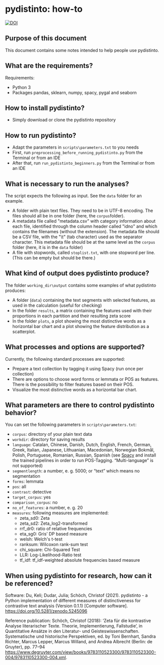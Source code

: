 # pydistinto: how-to

[![DOI](https://zenodo.org/badge/384188711.svg)](https://zenodo.org/badge/latestdoi/384188711)


## Purpose of this document

This document contains some notes intended to help people use pydistinto.


## What are the requirements?

Requirements:

- Python 3
- Packages pandas, sklearn, numpy, spacy, pygal and seaborn


## How to install pydistinto?

- Simply download or clone the pydistinto repository


## How to run pydistinto?

- Adapt the parameters in `scripts\parameters.txt` to you needs
- First, run `preprocessing_before_running_pydistinto.py` from the Terminal or from an IDE
- After that, run `run_pydistinto_beginners.py` from the Terminal or from an IDE


## What is necessary to run the analyses?

The script expects the following as input. See the `data` folder for an example. 

- A folder with plain text files. They need to be in UTF-8 encoding. The files should all be in one folder (here, the `corpus`folder). 
- A metadata file called "metadata.csv" with category information about each file, identified through the column header called "idno" and which contains the filenames (without the extension). The metadata file should be a CSV file, with the "\t" (tab character) used as the separator character. This metadata file should be at the same level as the `corpus` folder (here, it is in the `data` folder)
- A file with stopwords, called `stoplist.txt`, with one stopword per line. (This can be empty but should be there.)


## What kind of output does pydistinto produce?

The folder `working_dir\output` contains some examples of what pydistinto produces:

- A folder (`data`) containing the text segments with selected features, as used in the calculation (useful for checking)
- In the folder `results`, a matrix containing the features used with their proportions in each partition and their resulting zeta score
- In the folder `plots`, a plot showing the most distinctive words as a horizontal bar chart and a plot showing the feature distribution as a scatterplot.


## What processes and options are supported?

Currently, the following standard processes are supported:

- Prepare a text collection by tagging it using Spacy (run once per collection)
- There are options to choose word forms or lemmata or POS as features. There is the possibility to filter features based on their POS.
- Visualize the most distinctive words as a horizontal bar chart.


## What parameters are there to control pydistinto behavior?

You can set the following parameters in `scripts\parameters.txt`:

- `corpus`: directory of your plain text data
- `workdir`: directory for saving results
- `language`: Catalan, Chinese, Danish, Dutch, English, French, German, Greek, Italian, Japanese, Lithuanian, Macedonian, Norwegian Bokmål, Polish, Portuguese, Romanian, Russian, Spanish (see [Spacy](https://spacy.io/usage) and install the trained pipelines in order to run POS-Tagging. “Multi-language” is not supported)
- `segmentlength`: a number, e. g. 5000; or “text” which means no segmentation
- `forms`: lemmata
- `pos`: all
- `contrast`: detective
- `target_corpus`: yes
- `comparison_corpus`: no
- `no_of_features`: a number, e. g. 20
- `measures`: following measures are implemented:
	- zeta_sd0: Zeta
	- zeta_sd2: Zeta_log2-transformed
	- rrf_dr0: ratio of relative frequencies
	- eta_sg0: Gris’ DP based measure
	- welsh: Welch's t-test
	- ranksum: Wilcoxon rank-sum test
	- chi_square: Chi-Squared Test
	- LLR: Log-Likelihood-Ratio test
	- tf_idf: tf_idf-weighted absolute frequencies based measure


## When using pydistinto for research, how can it be referenced?

Software: Du, Keli; Dudar, Julia; Schöch, Christof (2021). pydistinto - a Python implementation of different measures of distinctiveness for contrastive text analysis (Version 0.1.1) [Computer software]. https://doi.org/10.5281/zenodo.5245096

Reference publication: Schöch, Christof (2018): ‘Zeta für die kontrastive Analyse literarischer Texte. Theorie, Implementierung, Fallstudie’, in Quantitative Ansätze in den Literatur- und Geisteswissenschaften. Systematische und historische Perspektiven, ed. by Toni Bernhart, Sandra Richter, Marcus Lepper, Marcus Willand, and Andrea Albrecht (Berlin: de Gruyter), pp. 77–94 <https://www.degruyter.com/view/books/9783110523300/9783110523300-004/9783110523300-004.xml>. 
